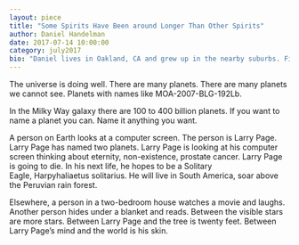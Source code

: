 ```yaml
---
layout: piece
title: "Some Spirits Have Been around Longer Than Other Spirits"
author: Daniel Handelman
date: 2017-07-14 10:00:00
category: july2017
bio: "Daniel lives in Oakland, CA and grew up in the nearby suburbs. Find Daniel on Twitter as @probiotics8"
---
```


The universe is doing well. There are many planets. There are many planets we cannot see. Planets with names like MOA-2007-BLG-192Lb. 

In the Milky Way galaxy there are 100 to 400 billion planets. If you want to name a planet you can. Name it anything you want. 

A person on Earth looks at a computer screen. The person is Larry Page. Larry Page has named two planets. Larry Page is looking at his computer screen thinking about eternity, non-existence, prostate cancer. Larry Page is going to die. In his next life, he hopes to be a Solitary Eagle, Harpyhaliaetus solitarius. He will live in South America, soar above the Peruvian rain forest.

Elsewhere, a person in a two-bedroom house watches a movie and laughs. Another person hides under a blanket and reads. Between the visible stars are more stars. Between Larry Page and the tree is twenty feet. Between Larry Page’s mind and the world is his skin.

